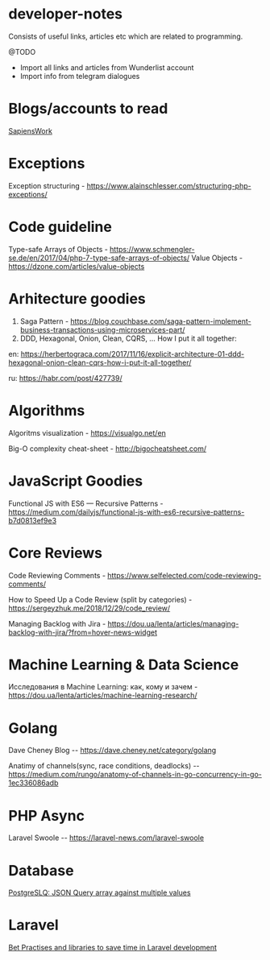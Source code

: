 # developer-notes
Consists of useful links, articles etc which are related to programming. 

@TODO
 * Import all links and articles from Wunderlist account
 * Import info from telegram dialogues
 
# Blogs/accounts to read
[SapiensWork](http://blog.sapiensworks.com/tags.html#Domain%20driven%20design)


# Exceptions
Exception structuring - https://www.alainschlesser.com/structuring-php-exceptions/

# Code guideline
Type-safe Arrays of Objects - https://www.schmengler-se.de/en/2017/04/php-7-type-safe-arrays-of-objects/
Value Objects - https://dzone.com/articles/value-objects

# Arhitecture goodies
1. Saga Pattern - https://blog.couchbase.com/saga-pattern-implement-business-transactions-using-microservices-part/
2. DDD, Hexagonal, Onion, Clean, CQRS, … How I put it all together:
  
  en: https://herbertograca.com/2017/11/16/explicit-architecture-01-ddd-hexagonal-onion-clean-cqrs-how-i-put-it-all-together/
  
  ru: https://habr.com/post/427739/


# Algorithms
Algoritms visualization - https://visualgo.net/en

Big-O complexity cheat-sheet - http://bigocheatsheet.com/



# JavaScript Goodies
Functional JS with ES6 — Recursive Patterns - https://medium.com/dailyjs/functional-js-with-es6-recursive-patterns-b7d0813ef9e3

# Core Reviews
Code Reviewing Comments - https://www.selfelected.com/code-reviewing-comments/

How to Speed Up a Code Review (split by categories) - https://sergeyzhuk.me/2018/12/29/code_review/

Managing Backlog with Jira - https://dou.ua/lenta/articles/managing-backlog-with-jira/?from=hover-news-widget


# Machine Learning & Data Science

Исследования в Machine Learning: как, кому и зачем - https://dou.ua/lenta/articles/machine-learning-research/

# Golang
Dave Cheney Blog -- https://dave.cheney.net/category/golang

Anatimy of channels(sync, race conditions, deadlocks) -- https://medium.com/rungo/anatomy-of-channels-in-go-concurrency-in-go-1ec336086adb

# PHP Async

Laravel Swoole -- https://laravel-news.com/laravel-swoole

# Database
[PostgreSLQ: JSON Query array against multiple values](https://dba.stackexchange.com/questions/130699/postgresql-json-query-array-against-multiple-values)

# Laravel
[Bet Practises and libraries to save time in Laravel development](https://medium.com/@alexrenoki/pushing-laravel-further-best-tips-good-practices-for-laravel-5-7-ac97305b8cac)
